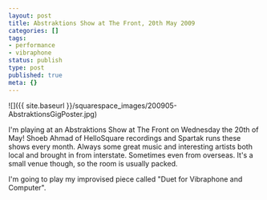 ```yaml
---
layout: post
title: Abstraktions Show at The Front, 20th May 2009
categories: []
tags:
- performance
- vibraphone
status: publish
type: post
published: true
meta: {}
---
```


![]({{ site.baseurl }}/squarespace_images/200905-AbstraktionsGigPoster.jpg)

I'm playing at an Abstraktions Show at The Front on Wednesday the 20th of May! Shoeb Ahmad of HelloSquare recordings and Spartak runs these shows every month. Always some great music and interesting artists both local and brought in from interstate. Sometimes even from overseas. It's a small venue though, so the room is usually packed.

I'm going to play my improvised piece called "Duet for Vibraphone and Computer".
